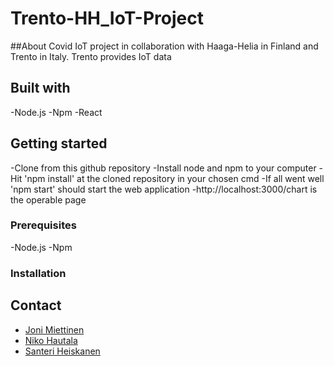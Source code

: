 # Trento-HH_IoT-Project
##About
Covid IoT project in collaboration with Haaga-Helia in Finland and Trento in Italy.
Trento provides IoT data 

## Built with
-Node.js
-Npm
-React

## Getting started
-Clone from this github repository
-Install node and npm to your computer
-Hit 'npm install' at the cloned repository in your chosen cmd
-If all went well 'npm start' should start the web application
-http://localhost:3000/chart is the operable page

### Prerequisites
-Node.js
-Npm

### Installation

## Contact

* []() [Joni Miettinen](https://github.com/Jonnemanni)
* []() [Niko Hautala](https://github.com/Epoggi)
* []() [Santeri Heiskanen](https://github.com/sunfallsande)

